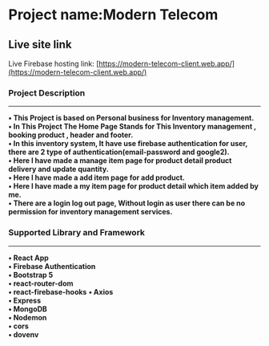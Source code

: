 # Project name:Modern Telecom

## Live site link
Live Firebase hosting link: [https://modern-telecom-client.web.app/](https://modern-telecom-client.web.app/)

### Project Description
***
**• This Project is based on Personal business for Inventory management.** <br/>
**• In This Project The Home Page Stands for This Inventory management , booking product , header and footer.** <br/>
**• In this inventory system, It have use firebase authentication for user, there are 2 type of authentication(email-password and google2).** <br/>
**• Here I have made a manage item page for product detail product delivery and update quantity.** <br/>
**• Here I have made a add item page for add product.** <br/>
**• Here I have made a my item page for product detail which item added by me.** <br/>
**• There are a login log out page, Without login as user there can be no permission for inventory management services.**

### Supported Library and Framework
***
**• React App** <br/>
**• Firebase Authentication** <br/>
**• Bootstrap 5** <br/>
**• react-router-dom** <br/>
**• react-firebase-hooks** 
**• Axios** <br/>
**• Express** <br/>
**• MongoDB** <br/>
**• Nodemon** <br/>
**• cors** <br/>
**• dovenv**

